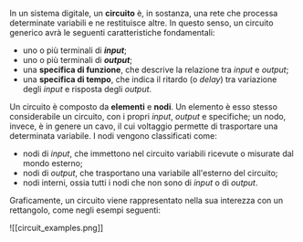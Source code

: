 In un sistema digitale, un **circuito** è, in sostanza, una rete che processa determinate variabili e ne restituisce altre. In questo senso, un circuito generico avrà le seguenti caratteristiche fondamentali:
- uno o più terminali di ***input***;
- uno o più terminali di ***output***;
- una **specifica di funzione**, che descrive la relazione tra *input* e *output*;
- una **specifica di tempo**, che indica il ritardo (o *delay*) tra variazione degli *input* e risposta degli *output*.

Un circuito è composto da **elementi** e **nodi**. Un elemento è esso stesso considerabile un circuito, con i propri *input*, *output* e specifiche; un nodo, invece, è in genere un cavo, il cui voltaggio permette di trasportare una determinata variabile. I nodi vengono classificati come:
- nodi di *input*, che immettono nel circuito variabili ricevute o misurate dal mondo esterno;
- nodi di *output*, che trasportano una variabile all'esterno del circuito;
- nodi interni, ossia tutti i nodi che non sono di *input* o di *output*.

Graficamente, un circuito viene rappresentato nella sua interezza con un rettangolo, come negli esempi seguenti:

![[circuit_examples.png]]